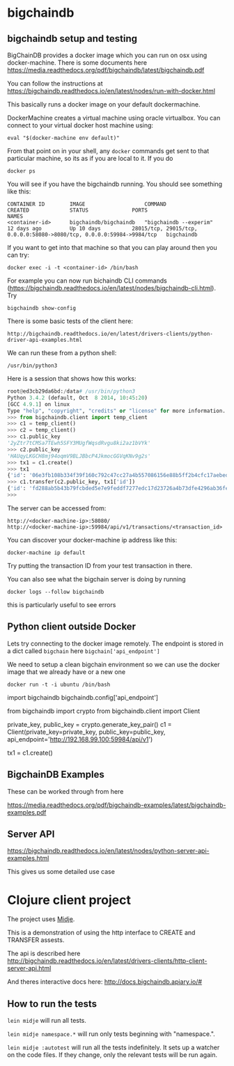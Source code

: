 # bigchaindb


## bigchaindb setup and testing

BigChainDB provides a docker image which you can run on osx using docker-machine. There is some documents here https://media.readthedocs.org/pdf/bigchaindb/latest/bigchaindb.pdf

You can follow the instructions at https://bigchaindb.readthedocs.io/en/latest/nodes/run-with-docker.html

This basically runs a docker image on your default dockermachine.

DockerMachine creates a virtual machine using oracle virtualbox. You can connect to your virtual docker host machine using:

	eval "$(docker-machine env default)"

From that point on in your shell, any `docker` commands get sent to that particular machine, so its as if you are local to it. If you do

	docker ps

You will see if you have the bigchaindb running. You should see something like this:

	CONTAINER ID        IMAGE                   COMMAND                  CREATED             STATUS              PORTS                                                                    NAMES
	<container-id>      bigchaindb/bigchaindb   "bigchaindb --experim"   12 days ago         Up 10 days          28015/tcp, 29015/tcp, 0.0.0.0:58080->8080/tcp, 0.0.0.0:59984->9984/tcp   bigchaindb

If you want to get into that machine so that you can play around then you can try:

	docker exec -i -t <container-id> /bin/bash 

For example you can now run bichaindb CLI commands (https://bigchaindb.readthedocs.io/en/latest/nodes/bigchaindb-cli.html). Try

	bigchaindb show-config

There is some basic tests of the client here:

	http://bigchaindb.readthedocs.io/en/latest/drivers-clients/python-driver-api-examples.html

We can run these from a python shell:

	/usr/bin/python3

Here is a session that shows how this works:

```python
root@ed3cb29da6bd:/data# /usr/bin/python3
Python 3.4.2 (default, Oct  8 2014, 10:45:20) 
[GCC 4.9.1] on linux
Type "help", "copyright", "credits" or "license" for more information.
>>> from bigchaindb.client import temp_client
>>> c1 = temp_client()
>>> c2 = temp_client()
>>> c1.public_key
'2yZtr7tCMSa7TEwh5SFY3MUgfWqsdRvgu8ki2az1bVYk'
>>> c2.public_key
'HAUqyLKGCH8mj94oqmV9BLJBbcP4JkmocGGVqKNv9g2s'
>>> tx1 = c1.create()
>>> tx1
{'id': '06e3fb108b334f39f160c792c47cc27a4b557086156e88b5ff2b4cfc17aebed9', 'transaction': {'new_owner': '2yZtr7tCMSa7TEwh5SFY3MUgfWqsdRvgu8ki2az1bVYk', 'operation': 'CREATE', 'data': {'hash': 'efbde2c3aee204a69b7696d4b10ff31137fe78e3946306284f806e2dfc68b805', 'payload': None}, 'timestamp': '1466352177.591625', 'current_owner': 'EMHGDT6bkWWduR25CKAL31rR7PwQaM32o8gcMZkG2H6j', 'input': None}, 'assignee': 'EMHGDT6bkWWduR25CKAL31rR7PwQaM32o8gcMZkG2H6j', 'signature': '378zeTjVwfiYG39HkwHxKHerbwqPgfJBwnz5tTAcQEwA8eihF9gG4Gabpyeyn3P2RB7k6tC9GJbT7y6kqkMH2DXc'}
>>> c1.transfer(c2.public_key, tx1['id'])
{'id': 'fd288ab5b43b79fcbded5e7e9feddf7277edc17d23726a4b73dfe4296ab36fea', 'transaction': {'new_owner': 'HAUqyLKGCH8mj94oqmV9BLJBbcP4JkmocGGVqKNv9g2s', 'operation': 'TRANSFER', 'data': {'hash': 'efbde2c3aee204a69b7696d4b10ff31137fe78e3946306284f806e2dfc68b805', 'payload': None}, 'timestamp': '1466352197.364388', 'current_owner': '2yZtr7tCMSa7TEwh5SFY3MUgfWqsdRvgu8ki2az1bVYk', 'input': '06e3fb108b334f39f160c792c47cc27a4b557086156e88b5ff2b4cfc17aebed9'}, 'assignee': 'EMHGDT6bkWWduR25CKAL31rR7PwQaM32o8gcMZkG2H6j', 'signature': '2WuipdcZbTCU5BocmHTU4a2SH6HJky9h9T6bUDnsvbGj2tzW9BGud6Zs6yPnMBJF1c6W3UrRptXtRcvL31WFE7rF'}
>>> 
```

The server can be accessed from:

	http://<docker-machine-ip>:58080/
	http://<docker-machine-ip>:59984/api/v1/transactions/<transaction_id>

You can discover your docker-machine ip address like this:

	docker-machine ip default

Try putting the transaction ID from your test transaction in there.

You can also see what the bigchain server is doing by running

	docker logs --follow bigchaindb

this is particularly useful to see errors


## Python client outside Docker

Lets try connecting to the docker image remotely. The endpoint is stored in a dict called `bigchain` here `bigchain['api_endpoint']`

We need to setup a clean bigchain environment so we can use the docker image that we already have or a new one

	docker run -t -i ubuntu /bin/bash



import bigchaindb
bigchaindb.config['api_endpoint']

from bigchaindb import crypto
from bigchaindb.client import Client

private_key, public_key = crypto.generate_key_pair()
c1 = Client(private_key=private_key, public_key=public_key, api_endpoint='http://192.168.99.100:59984/api/v1')

tx1 = c1.create()

## BigchainDB Examples

These can be worked through from here

https://media.readthedocs.org/pdf/bigchaindb-examples/latest/bigchaindb-examples.pdf

## Server API

https://bigchaindb.readthedocs.io/en/latest/nodes/python-server-api-examples.html

This gives us some detailed use case

# Clojure client project

The project uses [Midje](https://github.com/marick/Midje/).

This is a demonstration of using the http interface to CREATE and TRANSFER assests.

The api is described here http://bigchaindb.readthedocs.io/en/latest/drivers-clients/http-client-server-api.html

And theres interactive docs here: http://docs.bigchaindb.apiary.io/#



## How to run the tests

`lein midje` will run all tests.

`lein midje namespace.*` will run only tests beginning with "namespace.".

`lein midje :autotest` will run all the tests indefinitely. It sets up a
watcher on the code files. If they change, only the relevant tests will be
run again.
